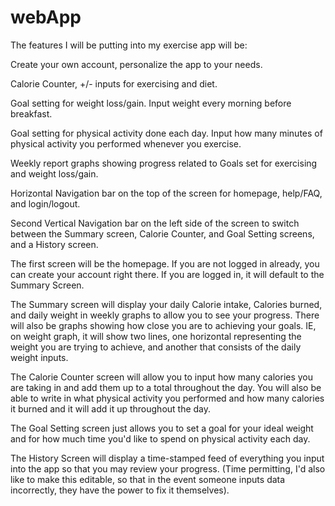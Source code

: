 # webApp
The features I will be putting into my exercise app will be:

Create your own account, personalize the app to your needs. 

Calorie Counter, +/- inputs for exercising and diet.

Goal setting for weight loss/gain. Input weight every morning before breakfast.

Goal setting for physical activity done each day. Input how many minutes of physical activity you performed whenever you exercise.

Weekly report graphs showing progress related to Goals set for exercising and weight loss/gain.

Horizontal Navigation bar on the top of the screen for homepage, help/FAQ, and login/logout.

Second Vertical Navigation bar on the left side of the screen to switch between the Summary screen, Calorie Counter, and Goal Setting screens, and a History screen.


The first screen will be the homepage. If you are not logged in already, you can create your account right there. If you are logged in, it will default to the Summary Screen.

The Summary screen will display your daily Calorie intake, Calories burned, and daily weight in weekly graphs to allow you to see your progress. There will also be graphs showing how close you are to achieving your goals. IE, on weight graph, it will show two lines, one horizontal representing the weight you are trying to achieve, and another that consists of the daily weight inputs.

The Calorie Counter screen will allow you to input how many calories you are taking in and add them up to a total throughout the day. You will also be able to write in what physical activity you performed and how many calories it burned and it will add it up throughout the day.

The Goal Setting screen just allows you to set a goal for your ideal weight and for how much time you'd like to spend on physical activity each day.

The History Screen will display a time-stamped feed of everything you input into the app so that you may review your progress. (Time permitting, I'd also like to make this editable, so that in the event someone inputs data incorrectly, they have the power to fix it themselves).
